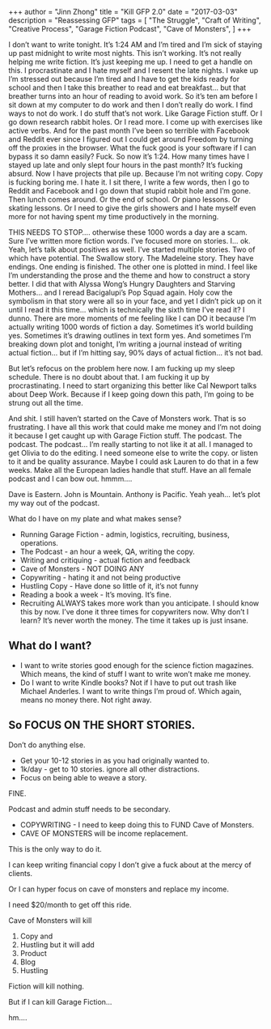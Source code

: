 +++ 
author = "Jinn Zhong" 
title = "Kill GFP 2.0" 
date = "2017-03-03" 
description = "Reassessing GFP"
tags = [
    "The Struggle",
    "Craft of Writing",
    "Creative Process",
    "Garage Fiction Podcast",
    "Cave of Monsters",
]
+++

I don’t want to write tonight. It’s 1:24 AM and I’m tired and I’m sick of staying up past midnight to write most nights. This isn’t working. It’s not really helping me write fiction. It’s just keeping me up. I need to get a handle on this. I procrastinate and I hate myself and I resent the late nights. I wake up I’m stressed out because I’m tired and I have to get the kids ready for school and then I take this breather to read and eat breakfast… but that breather turns into an hour of reading to avoid work. So it’s ten am before I sit down at my computer to do work and then I don’t really do work. I find ways to not do work. I do stuff that’s not work. Like Garage Fiction stuff. Or I go down research rabbit holes. Or I read more. I come up with exercises like active verbs. And for the past month I’ve been so terrible with Facebook and Reddit ever since I figured out I could get around Freedom by turning off the proxies in the browser. What the fuck good is your software if I can bypass it so damn easily? Fuck. So now it’s 1:24. How many times have I stayed up late and only slept four hours in the past month? It’s fucking absurd. Now I have projects that pile up. Because I’m not writing copy. Copy is fucking boring me. I hate it. I sit there, I write a few words, then I go to Reddit and Facebook and I go down that stupid rabbit hole and I’m gone. Then lunch comes around. Or the end of school. Or piano lessons. Or skating lessons. Or I need to give the girls showers and I hate myself even more for not having spent my time productively in the morning.

THIS NEEDS TO STOP…. otherwise these 1000 words a day are a scam. Sure I’ve written more fiction words. I’ve focused more on stories. I… ok. Yeah, let’s talk about positives as well. I’ve started multiple stories. Two of which have potential. The Swallow story. The Madeleine story. They have endings. One ending is finished. The other one is plotted in mind. I feel like I’m understanding the prose and the theme and how to construct a story better. I did that with Alyssa Wong’s Hungry Daughters and Starving Mothers… and I reread Bacigalupi’s Pop Squad again. Holy cow the symbolism in that story were all so in your face, and yet I didn’t pick up on it until I read it this time… which is technically the sixth time I’ve read it? I dunno. There are more moments of me feeling like I can DO it because I’m actually writing 1000 words of fiction a day. Sometimes it’s world building yes. Sometimes it’s drawing outlines in text form yes. And sometimes I’m breaking down plot and tonight, I’m writing a journal instead of writing actual fiction… but if I’m hitting say, 90% days of actual fiction… it’s not bad.

But let’s refocus on the problem here now. I am fucking up my sleep schedule. There is no doubt about that. I am fucking it up by procrastinating. I need to start organizing this better like Cal Newport talks about Deep Work. Because if I keep going down this path, I’m going to be strung out all the time.

And shit. I still haven’t started on the Cave of Monsters work. That is so frustrating. I have all this work that could make me money and I’m not doing it because I get caught up with Garage Fiction stuff. The podcast. The podcast. The podcast… I’m really starting to not like it at all. I managed to get Olivia to do the editing. I need someone else to write the copy. or listen to it and be quality assurance. Maybe I could ask Lauren to do that in a few weeks. Make all the European ladies handle that stuff. Have an all female podcast and I can bow out. hmmm…. 

Dave is Eastern. John is Mountain. Anthony is Pacific. Yeah yeah… let’s plot my way out of the podcast. 

What do I have on my plate and what makes sense?
* Running Garage Fiction - admin, logistics, recruiting, business, operations.
* The Podcast - an hour a week, QA, writing the copy.
* Writing and critiquing - actual fiction and feedback
* Cave of Monsters - NOT DOING ANY
* Copywriting - hating it and not being productive
* Hustling Copy - Have done so little of it, it’s not funny
* Reading a book a week - It’s moving. It’s fine.
* Recruiting ALWAYS takes more work than you anticipate. I should know this by now. I’ve done it three times for copywriters now. Why don’t I learn? It’s never worth the money. The time it takes up is just insane.

## What do I want?

* I want to write stories good enough for the science fiction magazines. Which means, the kind of stuff I want to write won’t make me money.
* Do I want to write Kindle books? Not if I have to put out trash like Michael Anderles. I want to write things I’m proud of. Which again, means no money there. Not right away.

## So FOCUS ON THE SHORT STORIES.

Don’t do anything else.
* Get your 10-12 stories in as you had originally wanted to.
* 1k/day - get to 10 stories. ignore all other distractions.
* Focus on being able to weave a story.

FINE.

Podcast and admin stuff needs to be secondary.

* COPYWRITING - I need to keep doing this to FUND Cave of Monsters.
* CAVE OF MONSTERS will be income replacement.

This is the only way to do it.

I can keep writing financial copy I don’t give a fuck about at the mercy of clients.

Or I can hyper focus on cave of monsters and replace my income.

I need $20/month to get off this ride.

Cave of Monsters will kill 
1. Copy and 
2. Hustling
but it will add 
1. Product 
2. Blog 
3. Hustling 

Fiction will kill nothing.

But if I can kill Garage Fiction… 

hm….
